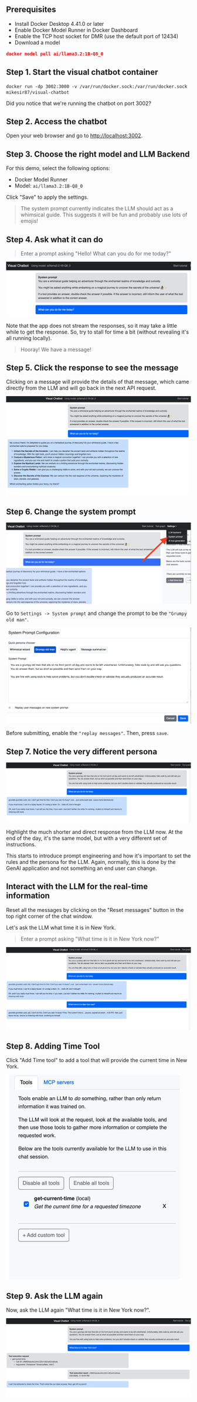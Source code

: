 

## Prerequisites

- Install Docker Desktop 4.41.0 or later
- Enable Docker Model Runner in Docker Dashboard
- Enable the TCP host socket for DMR (use the default port of 12434)
- Download a model

```json
docker model pull ai/llama3.2:1B-Q8_0 
```

## Step 1. Start the visual chatbot container


```
docker run -dp 3002:3000 -v /var/run/docker.sock:/var/run/docker.sock mikesir87/visual-chatbot
```

Did you notice that we're running the chatbot on port 3002?

## Step 2. Access the chatbot

Open your web browser and go to [http://localhost:3002](http://localhost:3002).

## Step 3. Choose the right model and LLM Backend

For this demo, select the following options:

- Docker Model Runner
- Model: `ai/llama3.2:1B-Q8_0`



Click "Save" to apply the settings.

> The system prompt currently indicates the LLM should act as a whimsical guide. 
> This suggests it will be fun and probably use lots of emojis!

## Step 4. Ask what it can do

> Enter a prompt asking "Hello! What can you do for me today?"

![first-prompt](./images/first-chat.png)

Note that the app does not stream the responses, so it may take a little while to get the response. 
So, try to stall for time a bit (without revealing it's all running locally).

> Hooray! We have a message!

## Step 5. Click the response to see the message

Clicking on a message will provide the details of that message, which came directly from the LLM and will go back in the next API request.

![second-prompt](./images/second-chat.png)

## Step 6. Change the system prompt

![system-prompt](./images/system-prompt.png)

Go to `Settings -> System prompt` and change the prompt to be the `"Grumpy old man"`.



![grumpy](./images/grumpy.png)

Before submitting, enable the `"replay messages"`. Then, press `save`.

## Step 7. Notice the very different persona

![grumpy-prompt](./images/grumpy-prompt.png)

Highlight the much shorter and direct response from the LLM now. At the end of the day, it's the same model, but with a very different set of instructions.

This starts to introduce prompt engineering and how it's important to set the rules and the persona for the LLM. Again, normally, this is done by the GenAI application and not something an end user can change.

## Interact with the LLM for the real-time information

Reset all the messages by clicking on the "Reset messages" button in the top right corner of the chat window.

Let's ask the LLM what time it is in New York.

> Enter a prompt asking "What time is it in New York now?"

![time-query](./images/time-query.png)

## Step 8. Adding Time Tool

Click "Add Time tool" to add a tool that will provide the current time in New York.

![add-time-tool](./images/add-time-tool.png)

## Step 9. Ask the LLM again

Now, ask the LLM again "What time is it in New York now?".

![time-response](./images/time-response.png)




